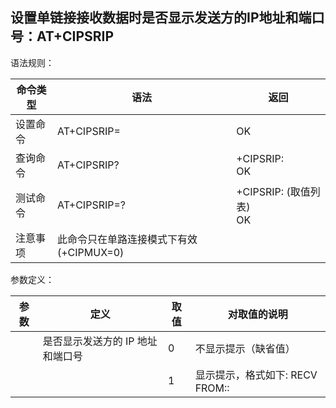 ## 设置单链接接收数据时是否显示发送方的IP地址和端口号：AT+CIPSRIP

语法规则：

| 命令类型 | 语法                                    | 返回                              |
| -------- | --------------------------------------- | --------------------------------- |
| 设置命令 | AT+CIPSRIP=<mode>                       | OK                                |
| 查询命令 | AT+CIPSRIP?                             | +CIPSRIP: <mode> <br>OK           |
| 测试命令 | AT+CIPSRIP=?                            | +CIPSRIP: (<mode>取值列表) <br>OK |
| 注意事项 | 此命令只在单路连接模式下有效(+CIPMUX=0) |                                   |

 

参数定义：

| 参数   | 定义                             | 取值 | 对取值的说明                                      |
| ------ | -------------------------------- | ---- | ------------------------------------------------- |
| <mode> | 是否显示发送方的 IP 地址和端口号 | 0    | 不显示提示（缺省值）                              |
|        |                                  | 1    | 显示提示，格式如下: RECV FROM:<IP ADDRESS>:<PORT> |
